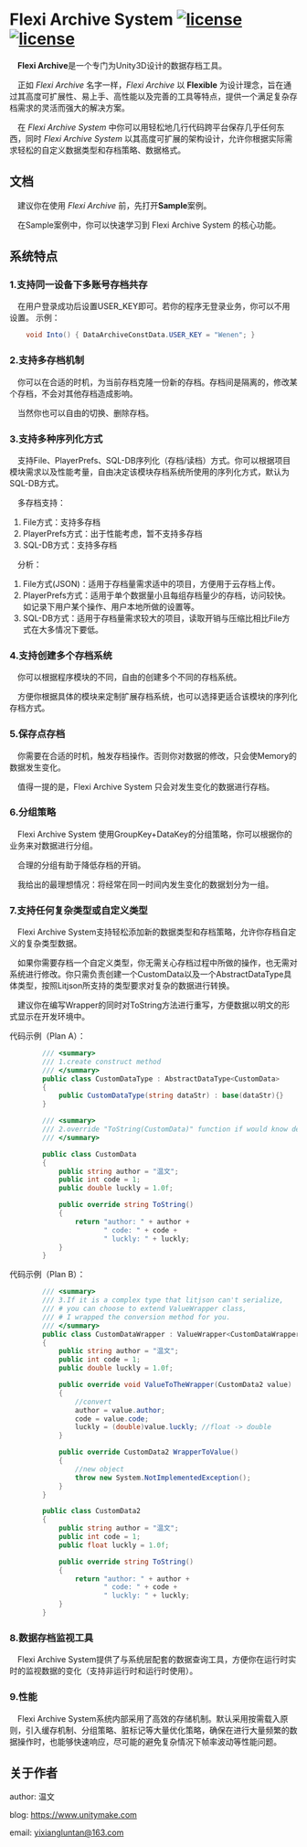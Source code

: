 # Flexi Archive System  [![license](https://img.shields.io/badge/%20license-LGPL--2.1-brightgreen?link=https%3A%2F%2Fgithub.com%2Fwenen-creator%2FFlexiArchiveSystem%2Fblob%2Fmaster%2FLICENSE)](https://github.com/wenen-creator/FlexiArchiveSystem/blob/master/LICENSE)  [![license](https://img.shields.io/badge/Author-%E6%B8%A9%E6%96%87-blue?color=%2333A1C9)](https://github.com/wenen-creator)

&ensp;&ensp;**Flexi Archive**是一个专门为Unity3D设计的数据存档工具。

&ensp;&ensp;正如 *Flexi Archive* 名字一样，*Flexi Archive* 以 **Flexible** 为设计理念，旨在通过其高度可扩展性、易上手、高性能以及完善的工具等特点，提供一个满足复杂存档需求的灵活而强大的解决方案。

&ensp;&ensp;在 *Flexi Archive System* 中你可以用轻松地几行代码跨平台保存几乎任何东西，同时 *Flexi Archive System* 以其高度可扩展的架构设计，允许你根据实际需求轻松的自定义数据类型和存档策略、数据格式。


## 文档

&ensp;&ensp;建议你在使用 *Flexi Archive* 前，先打开**Sample**案例。

&ensp;&ensp;在Sample案例中，你可以快速学习到 Flexi Archive System 的核心功能。

## 系统特点

### 1.支持同一设备下多账号存档共存 

&ensp;&ensp;在用户登录成功后设置USER_KEY即可。若你的程序无登录业务，你可以不用设置。
示例：

``` C#
    void Into() { DataArchiveConstData.USER_KEY = "Wenen"; }
```

### 2.支持多存档机制 

&ensp;&ensp;你可以在合适的时机，为当前存档克隆一份新的存档。存档间是隔离的，修改某个存档，不会对其他存档造成影响。

&ensp;&ensp;当然你也可以自由的切换、删除存档。


### 3.支持多种序列化方式 

&ensp;&ensp;支持File、PlayerPrefs、SQL-DB序列化（存档/读档）方式。你可以根据项目模块需求以及性能考量，自由决定该模块存档系统所使用的序列化方式，默认为SQL-DB方式。

&ensp;&ensp;多存档支持：

1. File方式：支持多存档
2. PlayerPrefs方式：出于性能考虑，暂不支持多存档
3. SQL-DB方式：支持多存档

&ensp;&ensp;分析：
1. File方式(JSON)：适用于存档量需求适中的项目，方便用于云存档上传。 
2. PlayerPrefs方式：适用于单个数据量小且每组存档量少的存档，访问较快。如记录下用户某个操作、用户本地所做的设置等。 
3. SQL-DB方式：适用于存档量需求较大的项目，读取开销与压缩比相比File方式在大多情况下要低。

### 4.支持创建多个存档系统 

&ensp;&ensp;你可以根据程序模块的不同，自由的创建多个不同的存档系统。

&ensp;&ensp;方便你根据具体的模块来定制扩展存档系统，也可以选择更适合该模块的序列化存档方式。

### 5.保存点存档 

&ensp;&ensp;你需要在合适的时机，触发存档操作。否则你对数据的修改，只会使Memory的数据发生变化。

&ensp;&ensp;值得一提的是，Flexi Archive System 只会对发生变化的数据进行存档。

### 6.分组策略 

&ensp;&ensp;Flexi Archive System 使用GroupKey+DataKey的分组策略，你可以根据你的业务来对数据进行分组。 

&ensp;&ensp;合理的分组有助于降低存档的开销。 

&ensp;&ensp;我给出的最理想情况：将经常在同一时间内发生变化的数据划分为一组。

### 7.支持任何复杂类型或自定义类型 

&ensp;&ensp;Flexi Archive System支持轻松添加新的数据类型和存档策略，允许你存档自定义的复杂类型数据。 

&ensp;&ensp;如果你需要存档一个自定义类型，你无需关心存档过程中所做的操作，也无需对系统进行修改。你只需负责创建一个CustomData以及一个AbstractDataType<CustomData>具体类型，按照Litjson所支持的类型要求对复杂的数据进行转换。 

&ensp;&ensp;建议你在编写Wrapper的同时对ToString方法进行重写，方便数据以明文的形式显示在开发环境中。

代码示例（Plan A）： 
```C#
		/// <summary>
		/// 1.create construct method
		/// </summary>
		public class CustomDataType : AbstractDataType<CustomData>
		{
			public CustomDataType(string dataStr) : base(dataStr){}
		}

		/// <summary>
		/// 2.override "ToString(CustomData)" function if would know detail data
		/// </summary>

		public class CustomData
		{
			public string author = "温文";
			public int code = 1;
			public double luckly = 1.0f;

			public override string ToString()
			{
				return "author: " + author +
					   " code: " + code +
					   " luckly: " + luckly;
			}
		}
```
代码示例（Plan B）：
	
``` C#
		/// <summary>
		/// 3.If it is a complex type that litjson can't serialize,
		/// # you can choose to extend ValueWrapper class,
		/// # I wrapped the conversion method for you.
		/// </summary>
		public class CustomDataWrapper : ValueWrapper<CustomDataWrapper, CustomData2>
		{
			public string author = "温文";
			public int code = 1;
			public double luckly = 1.0f;

			public override void ValueToTheWrapper(CustomData2 value)
			{
				//convert
				author = value.author;
				code = value.code;
				luckly = (double)value.luckly; //float -> double
			}

			public override CustomData2 WrapperToValue()
			{
				//new object
				throw new System.NotImplementedException();
			}
		}

		public class CustomData2
		{
			public string author = "温文";
			public int code = 1;
			public float luckly = 1.0f;

			public override string ToString()
			{
				return "author: " + author +
					   " code: " + code +
					   " luckly: " + luckly;
			}
		}
```

### 8.数据存档监视工具 

&ensp;&ensp;Flexi Archive System提供了与系统层配套的数据查询工具，方便你在运行时实时的监视数据的变化（支持非运行时和运行时使用）。

### 9.性能
&ensp;&ensp;Flexi Archive System系统内部采用了高效的存储机制。默认采用按需载入原则，引入缓存机制、分组策略、脏标记等大量优化策略，确保在进行大量频繁的数据操作时，也能够快速响应，尽可能的避免复杂情况下帧率波动等性能问题。

## 关于作者

author: 温文

blog: https://www.unitymake.com

email: yixiangluntan@163.com
